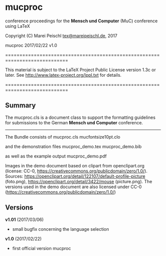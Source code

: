 # mucproc
conference proceedings for the **Mensch und Computer** (MuC) conference using LaTeX

 Copyright (C) Marei Peischl <tex@mareipeischl.de>, 2017

 mucproc 2017/02/22 v1.0

============================================================================

 This material is subject to the LaTeX Project Public License version 1.3c
 or later. See http://www.latex-project.org/lppl.txt for details.

============================================================================

Summary
------------------
The mucproc.cls is a document class to support the formatting guidelines for submissions to the German **Mensch und Computer** conference.

------------------

The Bundle consists of
mucproc.cls
mucfontsize10pt.clo

and the demonstration files
mucproc_demo.tex
mucproc_demo.bib

as well as the example output
mucproc_demo.pdf

Images in the demo document based on clipart from openclipart.org (license:
CC-0, https://creativecommons.org/publicdomain/zero/1.0/). Sources:
https://openclipart.org/detail/122107/default-profile-picture (foto.png), https://openclipart.org/detail/3422/mouse
(picture.png). The versions used in the demo document are also licensed under
CC-0 (https://creativecommons.org/publicdomain/zero/1.0/)


Versions
--------

**v1.01** (2017/03/06)
+ small bugfix concerning the language selection


**v1.0** (2017/02/22)
+ first official version mucproc


